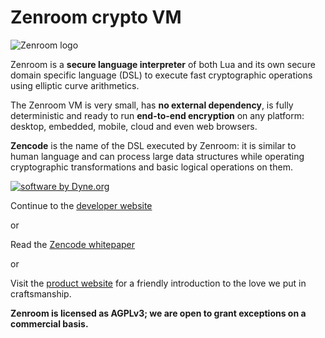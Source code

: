 # Zenroom crypto VM

![Zenroom logo](https://files.dyne.org/zenroom/logos/zenroom_logotype.png)

Zenroom is a **secure language interpreter** of both Lua and its own
secure domain specific language (DSL) to execute fast cryptographic
operations using elliptic curve arithmetics.

The Zenroom VM is very small, has **no external dependency**, is fully
deterministic and ready to run **end-to-end encryption** on any platform:
desktop, embedded, mobile, cloud and even web browsers.

**Zencode** is the name of the DSL executed by Zenroom: it is similar
to human language and can process large data structures while
operating cryptographic transformations and basic logical operations
on them.

[![software by Dyne.org](https://files.dyne.org/software_by_dyne.png)](http://www.dyne.org)

Continue to the [developer website](https://dev.zenroom.org/)

or

Read the [Zencode whitepaper](https://files.dyne.org/zenroom/Zenroom_Whitepaper.pdf)

or

Visit the [product website](http://zenroom.org/) for a friendly
introduction to the love we put in craftsmanship.

**Zenroom is licensed as AGPLv3; we are open to grant exceptions on a commercial basis.**

